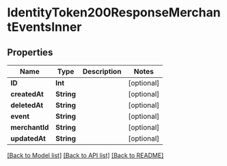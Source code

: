 # IdentityToken200ResponseMerchantEventsInner

## Properties
Name | Type | Description | Notes
------------ | ------------- | ------------- | -------------
**ID** | **Int** |  | [optional] 
**createdAt** | **String** |  | [optional] 
**deletedAt** | **String** |  | [optional] 
**event** | **String** |  | [optional] 
**merchantId** | **String** |  | [optional] 
**updatedAt** | **String** |  | [optional] 

[[Back to Model list]](../README.md#documentation-for-models) [[Back to API list]](../README.md#documentation-for-api-endpoints) [[Back to README]](../README.md)


